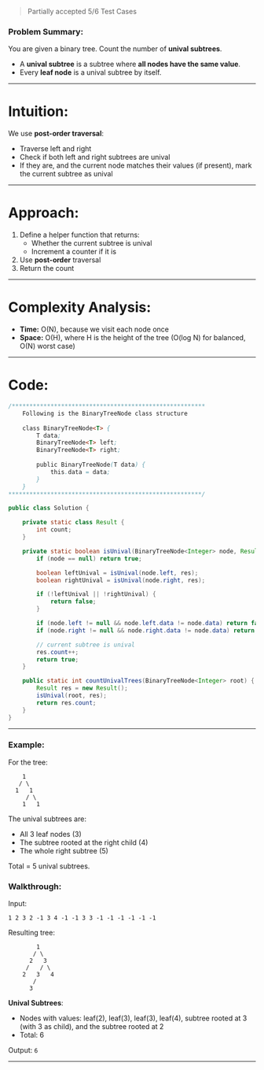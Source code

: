 > Partially accepted 5/6 Test Cases
### Problem Summary:

You are given a binary tree. Count the number of **unival subtrees**.

* A **unival subtree** is a subtree where **all nodes have the same value**.
* Every **leaf node** is a unival subtree by itself.

---
# Intuition:

We use **post-order traversal**:
* Traverse left and right
* Check if both left and right subtrees are unival
* If they are, and the current node matches their values (if present), mark the current subtree as unival

---

# Approach:

1. Define a helper function that returns:
   * Whether the current subtree is unival
   * Increment a counter if it is
2. Use **post-order** traversal
3. Return the count

---

# Complexity Analysis:

* **Time:** O(N), because we visit each node once
* **Space:** O(H), where H is the height of the tree (O(log N) for balanced, O(N) worst case)

---

# Code:

```java
/*******************************************************
	Following is the BinaryTreeNode class structure
	
	class BinaryTreeNode<T> {
		T data;
		BinaryTreeNode<T> left;
		BinaryTreeNode<T> right;
		
		public BinaryTreeNode(T data) {
			this.data = data;
		}
	}
*******************************************************/

public class Solution {

	private static class Result {
		int count;
	}

	private static boolean isUnival(BinaryTreeNode<Integer> node, Result res) {
		if (node == null) return true;

		boolean leftUnival = isUnival(node.left, res);
		boolean rightUnival = isUnival(node.right, res);

		if (!leftUnival || !rightUnival) {
			return false;
		}

		if (node.left != null && node.left.data != node.data) return false;
		if (node.right != null && node.right.data != node.data) return false;

		// current subtree is unival
		res.count++;
		return true;
	}

	public static int countUnivalTrees(BinaryTreeNode<Integer> root) {
		Result res = new Result();
		isUnival(root, res);
		return res.count;
	}
}
```

---

###  **Example:**

For the tree:

```
    1
   / \
  1   1
     / \
    1   1
```

The unival subtrees are:
* All 3 leaf nodes (3)
* The subtree rooted at the right child (4)
* The whole right subtree (5)

Total = 5 unival subtrees.

### **Walkthrough:**

Input:

```
1 2 3 2 -1 3 4 -1 -1 3 3 -1 -1 -1 -1 -1 -1
```

Resulting tree:

```
        1
       / \
      2   3
     /   / \
    2   3   4
       /
      3
```

**Unival Subtrees**:

* Nodes with values: leaf(2), leaf(3), leaf(3), leaf(4), subtree rooted at 3 (with 3 as child), and the subtree rooted at 2
* Total: 6

Output: `6`

---
